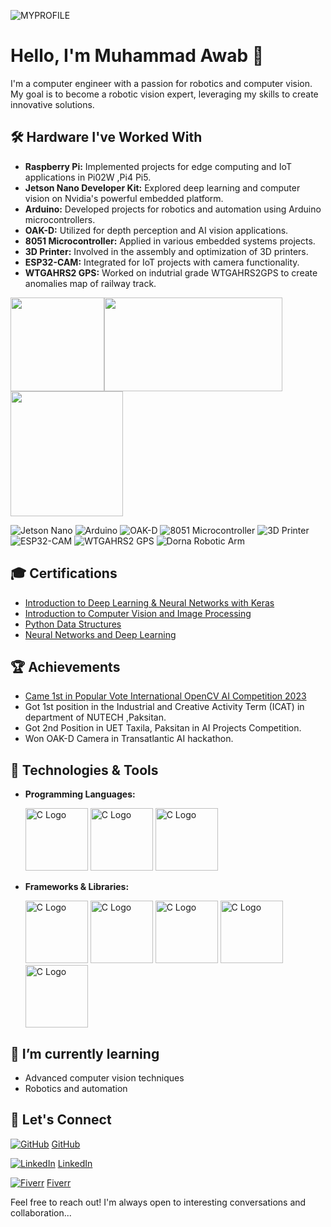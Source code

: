![MYPROFILE](https://media.licdn.com/dms/image/D4D16AQFUJP7Ee4UnYw/profile-displaybackgroundimage-shrink_350_1400/0/1696527459085?e=1712793600&v=beta&t=q3iKvY5t7e6oiRKSLAz0JY9qL3g6-4BwzQyZLyjAQn0)

# Hello, I'm Muhammad Awab 👋

I'm a computer engineer with a passion for robotics and computer vision. My goal is to become a robotic vision expert, leveraging my skills to create innovative solutions.



## 🛠️ Hardware I've Worked With

- **Raspberry Pi:** Implemented projects for edge computing and IoT applications in Pi02W ,Pi4 Pi5.
- **Jetson Nano Developer Kit:** Explored deep learning and computer vision on Nvidia's powerful embedded platform.
- **Arduino:** Developed projects for robotics and automation using Arduino microcontrollers.
- **OAK-D:** Utilized for depth perception and AI vision applications.
- **8051 Microcontroller:** Applied in various embedded systems projects.
- **3D Printer:** Involved in the assembly and optimization of 3D printers.
- **ESP32-CAM:** Integrated for IoT projects with camera functionality.
- **WTGAHRS2 GPS:** Worked on indutrial grade WTGAHRS2GPS to create anomalies  map of railway track.

<img src="https://d29g4g2dyqv443.cloudfront.net/sites/default/files/akamai/embedded/images/jetsonNano/JetsonNano-DevKit_Front-Top_Right_trimmed.jpg" height="150" /><img src="https://www.zdnet.com/a/img/resize/2f3709d5d1474a5d20d535a9cf6174198a2368d1/2021/06/11/a419ab3e-428b-40fa-b554-02a18831fce3/raspberry-pi-4-model-b-header.jpg?auto=webp&fit=crop&height=675&width=1200" height="150" width="285"/><img src="https://www.mybotshop.de/media/image/product/5263/lg/luxonis-depthai-oak-d-lux-d.jpg" height="200" width="180"/>

![Jetson Nano](https://img.shields.io/badge/Jetson_Nano-2GB-green?logo=Nvidia)
![Arduino](https://img.shields.io/badge/Arduino-Uno-blue?logo=Arduino)
![OAK-D](https://img.shields.io/badge/OAK--D-Depth--AI-yellow?logo=OpenCV)
![8051 Microcontroller](https://img.shields.io/badge/8051_Microcontroller-Embedded-red?logo=Microchip)
![3D Printer](https://img.shields.io/badge/3D_Printer-Assembly-white?logo=Prusa)
![ESP32-CAM](https://img.shields.io/badge/ESP32_CAM-IoT-blueviolet?logo=Espressif)
![WTGAHRS2 GPS](https://img.shields.io/badge/WTGAHRS2_GPS-GPS-brightgreen?logo=Adafruit)
![Dorna Robotic Arm](https://img.shields.io/badge/Dorna_Robotic_Arm-Automation-lightgrey?logo=Robot)

<!--

## 🚀 Projects

- [Number Plate Recognition on the Edge](Link to Project): I recently solved the challenge of deploying a number plate recognition system on the edge. This allows organizations to use affordable hardware and deploy in remote areas with limited or slow internet connectivity.
-->
## 🎓 Certifications 
- [Introduction to Deep Learning & Neural Networks with Keras](https://www.coursera.org/account/accomplishments/certificate/BDT3FFYCDZLH)
- [Introduction to Computer Vision and Image Processing](https://www.coursera.org/account/accomplishments/certificate/MAM4CTLPAJBZ)
- [Python Data Structures
](https://www.coursera.org/account/accomplishments/certificate/6LUULDWYFPMQ)
- [Neural Networks and Deep Learning
](https://www.coursera.org/account/accomplishments/certificate/XRHX4N7N6QV2)
## 🏆 Achievements
- [Came 1st in Popular Vote International OpenCV AI Competition 2023](https://www.hackster.io/contests/opencv-ai-competition-2023#winners)
- Got 1st position in the Industrial and Creative Activity Term (ICAT) in department of NUTECH ,Paksitan.
- Got 2nd Position in UET Taxila, Paksitan in AI Projects Competition.
- Won OAK-D Camera in Transatlantic AI hackathon.

## 🔧 Technologies & Tools

- **Programming Languages:** 

     <img src="https://upload.wikimedia.org/wikipedia/commons/thumb/c/c3/Python-logo-notext.svg/800px-Python-logo-notext.svg.png" alt="C Logo" width="100" height="100">                                           <img src="https://upload.wikimedia.org/wikipedia/commons/1/19/C_Logo.png" alt="C Logo" width="100" height="100">                                           <img src="https://upload.wikimedia.org/wikipedia/commons/thumb/1/18/ISO_C%2B%2B_Logo.svg/800px-ISO_C%2B%2B_Logo.svg.png" alt="C Logo" width="100" height="100">

- **Frameworks & Libraries:**

    <img src="https://upload.wikimedia.org/wikipedia/commons/thumb/3/32/OpenCV_Logo_with_text_svg_version.svg/800px-OpenCV_Logo_with_text_svg_version.svg.png" alt="C Logo" width="100" height="100">                                           <img src="https://editor.analyticsvidhya.com/uploads/339361_iDQvKoz7gGHc6YXqvqWWZQ.png" alt="C Logo" width="100" height="100">                                           <img src="https://www.google.com/url?sa=i&url=https%3A%2F%2Ftheaveragecoder.medium.com%2Ftraining-and-testing-a-basic-neural-network-using-pytorch-4010300fda45&psig=AOvVaw0wjQSbL4NG4XMhpB1xrdmF&ust=1707146950447000&source=images&cd=vfe&opi=89978449&ved=0CBMQjRxqFwoTCPDZ8Y6AkoQDFQAAAAAdAAAAABAI" alt="C Logo" width="100" height="100">                                           <img src="https://community.ultralytics.com/uploads/default/original/1X/4799424d80923bbd57dd236fb8489bc26dac4f67.png" alt="C Logo" width="100" height="100">                                           <img src="https://media.licdn.com/dms/image/D5612AQFodCHsEIh_Iw/article-cover_image-shrink_720_1280/0/1688365480015?e=2147483647&v=beta&t=J2Nft_aci4LYmmu0yzNrLQpiFTMlKPOkxg7RjNTjsqY" alt="C Logo" width="100" height="100">
## 🌱 I’m currently learning

- Advanced computer vision techniques
- Robotics and automation

## 💬 Let's Connect

[![GitHub](https://img.icons8.com/ios-glyphs/30/000000/github.png)](https://github.com/EngrAwab) [GitHub](https://github.com/EngrAwab)

[![LinkedIn](https://img.icons8.com/ios-glyphs/30/000000/linkedin.png)](https://www.linkedin.com/in/muhammad-awab-younas-27bb50230/) [LinkedIn](https://www.linkedin.com/in/muhammad-awab-younas-27bb50230/)

[![Fiverr](https://img.icons8.com/ios-glyphs/30/000000/fiverr.png)](https://www.fiverr.com/saithawab?) [Fiverr](https://www.fiverr.com/saithawab?)



Feel free to reach out! I'm always open to interesting conversations and collaboration...

<!--
Here, you can add any additional sections or information you find relevant. For example, you can include your education, work experience, or any certifications you have earned.
-->
